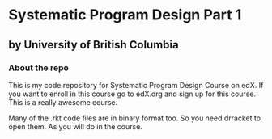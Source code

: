 # Systematic Program Design Part 1 
## by University of British Columbia


### About the repo
This is my code repository for Systematic Program Design Course on edX. If you want to enroll in this course go to edX.org and sign up for this course. This is a really awesome course.

Many of the .rkt code files are in binary format too. So you need drracket to open them. As you will do in the course.

